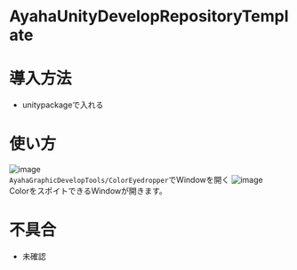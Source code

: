 # AyahaUnityDevelopRepositoryTemplate


# 導入方法
* unitypackageで入れる

# 使い方
![image](https://github.com/user-attachments/assets/d2fe0120-8bb3-42af-8f2d-c1234dcae434)<br>
`AyahaGraphicDevelopTools/ColorEyedropper`でWindowを開く
![image](https://github.com/user-attachments/assets/86f9ba30-5f04-4bf8-b2ba-debf47319bb6)<br>
ColorをスポイトできるWindowが開きます。

# 不具合
* 未確認
